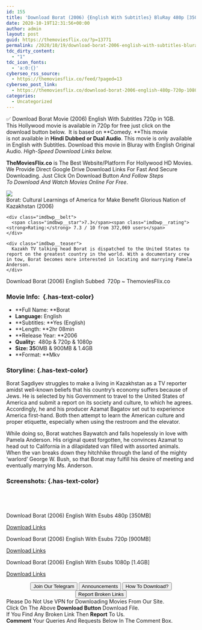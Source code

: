 ```yaml
---
id: 155
title: 'Download Borat (2006) {English With Subtitles} BluRay 480p [350MB] || 720p [900MB] || 1080p [1.4GB]'
date: 2020-10-19T12:31:56+00:00
author: admin
layout: post
guid: https://themoviesflix.co/?p=13771
permalink: /2020/10/19/download-borat-2006-english-with-subtitles-bluray-480p-350mb-720p-900mb-1080p-1-4gb/
tdc_dirty_content:
  - "1"
tdc_icon_fonts:
  - 'a:0:{}'
cyberseo_rss_source:
  - https://themoviesflix.co/feed/?paged=13
cyberseo_post_link:
  - https://themoviesflix.co/download-borat-2006-english-480p-720p-1080p/
categories:
  - Uncategorized
---
```

✅ Download Borat&nbsp;Movie&nbsp;(2006) English With Subtitles&nbsp;720p&nbsp;in 1GB. This&nbsp;Hollywood&nbsp;movie is available in 720p for free just click on the download button below.&nbsp; It is based on&nbsp;**Comedy.&nbsp;**This movie is&nbsp;not&nbsp;available in&nbsp;**Hindi Dubbed or Dual Audio**. This movie is only available in English with Subtitles. Download this movie in Bluray with English Original Audio.&nbsp;_High-Speed Download Links below._

**TheMoviesFlix.co**&nbsp;is The Best Website/Platform For Hollywood HD Movies. We Provide Direct Google Drive Download Links For Fast And Secure Downloading. Just Click On Download Button&nbsp;_And Follow Steps To&nbsp;Download And Watch Movies Online For Free_.

<div class="imdbwp imdbwp--movie dark">
  <div class="imdbwp__thumb">
    <a class="imdbwp__link" target="_blank" title="Borat: Cultural Learnings of America for Make Benefit Glorious Nation of Kazakhstan" href="https://www.imdb.com/title/tt0443453/" rel="nofollow noopener noreferrer"><img class="imdbwp__img" src="https://m.media-amazon.com/images/M/MV5BMTk0MTQ3NDQ4Ml5BMl5BanBnXkFtZTcwOTQ3OTQzMw@@._V1_SX300.jpg" /></a>
  </div>
  
  <div class="imdbwp__content">
    <div class="imdbwp__header">
      <span class="imdbwp__title">Borat: Cultural Learnings of America for Make Benefit Glorious Nation of Kazakhstan</span> (2006)
    </div>
    
    <div class="imdbwp__belt">
      <span class="imdbwp__star">7.3</span><span class="imdbwp__rating"><strong>Rating:</strong> 7.3 / 10 from 372,069 users</span>
    </div>
    
    <div class="imdbwp__teaser">
      Kazakh TV talking head Borat is dispatched to the United States to report on the greatest country in the world. With a documentary crew in tow, Borat becomes more interested in locating and marrying Pamela Anderson.
    </div>
  </div>
</div>

<p class="has-text-align-center has-text-color">
  Download Borat (2006) English Subbed&nbsp; 720p ~ ThemoviesFlix.co
</p>

### Movie Info:&nbsp; {.has-text-color}

  * **Full Name:&nbsp;**Borat
  * **Language:**&nbsp;English
  * **Subtitles:&nbsp;**Yes (English)
  * **Length:&nbsp;**2hr 08min
  * **Release Year:&nbsp;**2006
  * **Quality:**&nbsp; 480p & 720p & 1080p
  * **Size: 35**0MB & 900MB & 1.4GB
  * **Format:&nbsp;**Mkv

### Storyline: {.has-text-color}

Borat Sagdiyev struggles to make a living in Kazakhstan as a TV reporter amidst well-known beliefs that his country’s economy suffers because of Jews. He is selected by his Government to travel to the United States of America and submit a report on its society and culture, to which he agrees. Accordingly, he and his producer Azamat Bagatov set out to experience America first-hand. Both then attempt to learn the American culture and proper etiquette, especially when using the restroom and the elevator.

While doing so, Borat watches Baywatch and falls hopelessly in love with Pamela Anderson. His original quest forgotten, he convinces Azamat to head out to California in a dilapidated van filled with assorted animals. When the van breaks down they hitchhike through the land of the mighty ‘warlord’ George W. Bush, so that Borat may fulfill his desire of meeting and eventually marrying Ms. Anderson.

### Screenshots: {.has-text-color}

<div class="wp-block-image">
  <figure class="aligncenter"><img src="https://i.imgur.com/AxxlB4P.jpg" alt /></figure>
</div>

<div class="wp-block-image">
  <figure class="aligncenter"><img src="https://i.imgur.com/q6S6P6s.jpg" alt /></figure>
</div>

<div class="wp-block-image">
  <figure class="aligncenter"><img src="https://i.imgur.com/j5ckBgy.jpg" alt /></figure>
</div>

<div class="wp-block-image">
  <figure class="aligncenter"><img src="https://i.imgur.com/uwB2ViA.png" alt /></figure>
</div>

<p class="has-text-align-center has-text-color has-medium-font-size">
  Download Borat (2006) English With Esubs 480p [350MB]
</p>

<span class="mb-center maxbutton-3-center"><span class="maxbutton-3-container mb-container"><a class="maxbutton-3 maxbutton maxbutton-post-button" target="_blank" rel="nofollow noopener noreferrer" href="https://coinquint.com/a14825/"><span class="mb-text">Download Links</span></a></span></span>

<p class="has-text-align-center has-text-color has-medium-font-size">
  Download Borat (2006) English With Esubs 720p [900MB]
</p>

<span class="mb-center maxbutton-3-center"><span class="maxbutton-3-container mb-container"><a class="maxbutton-3 maxbutton maxbutton-post-button" target="_blank" rel="nofollow noopener noreferrer" href="https://coinquint.com/a14828/"><span class="mb-text">Download Links</span></a></span></span>

<p class="has-text-align-center has-text-color has-medium-font-size">
  Download Borat (2006) English With Esubs 1080p [1.4GB]
</p>

<span class="mb-center maxbutton-3-center"><span class="maxbutton-3-container mb-container"><a class="maxbutton-3 maxbutton maxbutton-post-button" target="_blank" rel="nofollow noopener noreferrer" href="https://coinquint.com/a14830/"><span class="mb-text">Download Links</span></a></span></span>

<center>
</center>

<center>
  <a href="https://t.me/themoviesflixcom" target="_blank" data-wpel-link="external" rel="nofollow external noopener noreferrer"><button class="button button5">Join Our Telegram</button></a> <a href="https://themoviesflix.co/download-borat-2006-english-480p-720p-1080p/#" target="_blank" data-wpel-link="external" rel="nofollow external noopener noreferrer"><button class="button button5">Announcements</button></a> <a href="https://themoviesflix.com/how-to-download/" target="_blank" data-wpel-link="external" rel="nofollow external noopener noreferrer"><button class="button button5">How To Download?</button></a> <a href="https://themoviesflix.co/download-borat-2006-english-480p-720p-1080p/#" target="_blank" data-wpel-link="external" rel="nofollow external noopener noreferrer"><button class="button button5">Report Broken Links</button></a>
</center>

<div class="alert alert-danger">
  Please Do Not Use VPN for Downloading Movies From Our Site.
</div>

<div class="alert alert-success">
  Click On The Above <strong>Download Button</strong> Download File.
</div>

<div class="alert alert-warning">
  If You Find Any Broken Link Then <strong>Report</strong> To Us.
</div>

<div class="alert alert-info">
  <strong>Comment</strong> Your Queries And Requests Below In The Comment Box.
</div>